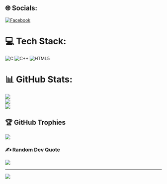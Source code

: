 
## 🌐 Socials:
[![Facebook](https://img.shields.io/badge/Facebook-%231877F2.svg?logo=Facebook&logoColor=white)]([https://facebook.com/https://www.facebook.com/na4ix](https://www.facebook.com/na4ix)) 

# 💻 Tech Stack:
![C](https://img.shields.io/badge/c-%2300599C.svg?style=flat&logo=c&logoColor=white) ![C++](https://img.shields.io/badge/c++-%2300599C.svg?style=flat&logo=c%2B%2B&logoColor=white) ![HTML5](https://img.shields.io/badge/html5-%23E34F26.svg?style=flat&logo=html5&logoColor=white)
# 📊 GitHub Stats:
![](https://github-readme-stats.vercel.app/api?username=muntahics&theme=react&hide_border=false&include_all_commits=false&count_private=false)<br/>
![](https://nirzak-streak-stats.vercel.app/?user=muntahics&theme=react&hide_border=false)<br/>
![](https://github-readme-stats.vercel.app/api/top-langs/?username=muntahics&theme=react&hide_border=false&include_all_commits=false&count_private=false&layout=compact)

## 🏆 GitHub Trophies
![](https://github-profile-trophy.vercel.app/?username=muntahics&theme=react&no-frame=false&no-bg=true&margin-w=4)

### ✍️ Random Dev Quote
![](https://quotes-github-readme.vercel.app/api?type=horizontal&theme=radical)

---
[![](https://visitcount.itsvg.in/api?id=muntahics&icon=0&color=1)](https://visitcount.itsvg.in)

<!-- Proudly created with GPRM ( https://gprm.itsvg.in ) -->
